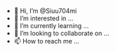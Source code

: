 - 👋 Hi, I’m @Siuu704mi
- 👀 I’m interested in ...
- 🌱 I’m currently learning ...
- 💞️ I’m looking to collaborate on ...
- 📫 How to reach me ...

<!---
Siuu704mi/Siuu704mi is a ✨ special ✨ repository because its `README.md` (this file) appears on your GitHub profile.
You can click the Preview link to take a look at your changes.
--->
